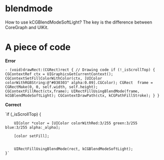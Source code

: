 # blendmode
How to use kCGBlendModeSoftLight? The key is the difference between CoreGraph and UIKit.

# A piece of code

**Error**

`- (void)drawRect:(CGRect)rect {
    // Drawing code
    if (!_isScrollTop) {
        CGContextRef ctx = UIGraphicsGetCurrentContext();
        CGContextSetFillColorWithColor(ctx, [UIColor colorWithRGBString:@"#030303" alpha:0.09].CGColor);
        CGRect  frame = CGRectMake(0, 0, self.width, self.height);
        CGContextFillRect(ctx,frame);
        UIRectFillUsingBlendMode(frame, kCGBlendModeSoftLight);
        CGContextDrawPath(ctx, kCGPathFillStroke);
    }
}`

**Correct**

`if (_isScrollTop) {

        UIColor *color = [UIColor colorWithRed:3/255 green:3/255 blue:3/255 alpha:_alpha];
        
        [color setFill];
        

        UIRectFillUsingBlendMode(rect, kCGBlendModeSoftLight);
    }`
